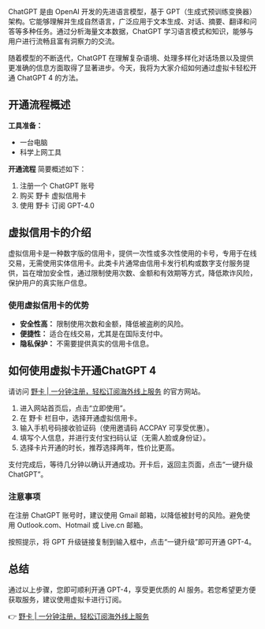 ChatGPT 是由 OpenAI 开发的先进语言模型，基于 GPT（生成式预训练变换器）架构。它能够理解并生成自然语言，广泛应用于文本生成、对话、摘要、翻译和问答等多种任务。通过分析海量文本数据，ChatGPT 学习语言模式和知识，能够与用户进行流畅且富有洞察力的交流。

随着模型的不断迭代，ChatGPT 在理解复杂语境、处理多样化对话场景以及提供更准确的信息方面取得了显著进步。今天，我将为大家介绍如何通过虚拟卡轻松开通 ChatGPT 4 的方法。

## 开通流程概述

**工具准备：** 
- 一台电脑 
- 科学上网工具 

**开通流程** 简要概述如下：
1. 注册一个 ChatGPT 账号
2. 购买 野卡 虚拟信用卡
3. 使用 野卡 订阅 GPT-4.0

## 虚拟信用卡的介绍

虚拟信用卡是一种数字版的信用卡，提供一次性或多次性使用的卡号，专用于在线交易，无需使用实体信用卡。此类卡片通常由信用卡发行机构或数字支付服务提供，旨在增加安全性，通过限制使用次数、金额和有效期等方式，降低欺诈风险，保护用户的真实账户信息。

### 使用虚拟信用卡的优势
- **安全性高：** 限制使用次数和金额，降低被盗刷的风险。
- **便捷性：** 适合在线交易，尤其是在国际支付中。
- **隐私保护：** 不需要提供真实的信用卡信息。

## 如何使用虚拟卡开通ChatGPT 4

请访问 [野卡 | 一分钟注册，轻松订阅海外线上服务](https://bit.ly/bewildcard) 的官方网站。

1. 进入网站首页后，点击“立即使用”。
2. 在 野卡 栏目中，选择开通虚拟信用卡。
3. 输入手机号码接收验证码（使用邀请码 ACCPAY 可享受优惠）。
4. 填写个人信息，并进行支付宝扫码认证（无需人脸或身份证）。
5. 选择卡片开通的时长，推荐选择两年，性价比更高。

支付完成后，等待几分钟以确认开通成功。开卡后，返回主页面，点击“一键升级 ChatGPT”。

### 注意事项
在注册 ChatGPT 账号时，建议使用 Gmail 邮箱，以降低被封号的风险。避免使用 Outlook.com、Hotmail 或 Live.cn 邮箱。

按照提示，将 GPT 升级链接复制到输入框中，点击“一键升级”即可开通 GPT-4。

## 总结

通过以上步骤，您即可顺利开通 GPT-4，享受更优质的 AI 服务。若您希望更方便获取服务，建议使用虚拟卡进行订阅。

👉 [野卡 | 一分钟注册，轻松订阅海外线上服务](https://bit.ly/bewildcard)